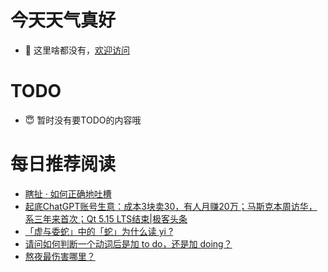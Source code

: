 # 今天天气真好
- 👋 这里啥都没有，[欢迎访问](https://zhangfeng-ola.github.io/)
<!---
- 👀 I’m interested in ...
- 🌱 I’m currently learning ...
- 💞️ I’m looking to collaborate on ...
- 📫 How to reach me ...
- 😇 I'm doing something ...

--->

# TODO 
- 😇 暂时没有要TODO的内容哦

<!---
zhangfeng-ola/zhangfeng-ola is a ✨ special ✨ repository because its `README.md` (this file) appears on your GitHub profile.
You can click the Preview link to take a look at your changes.
--->

# 每日推荐阅读
<!-- BLOG-POST-LIST:START -->
- [瞎扯 · 如何正确地吐槽](https://daily.zhihu.com/story/9762170)
- [起底ChatGPT账号生意：成本3块卖30，有人月赚20万；马斯克本周访华，系三年来首次；​Qt 5.15 LTS结束|极客头条](https://blog.csdn.net/weixin_39786569/article/details/130941518)
- [「虚与委蛇」中的「蛇」为什么读 yi ?](https://daily.zhihu.com/story/9762058)
- [请问如何判断一个动词后是加 to do，还是加 doing？](https://daily.zhihu.com/story/9762069)
- [熬夜最伤害哪里？](https://daily.zhihu.com/story/9762073)
<!-- BLOG-POST-LIST:END -->
